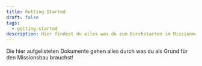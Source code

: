 ```yaml
---
title: Getting Started
draft: false
tags:
  - getting-started
description: Hier findest du alles was du zum Durchstarten im Missionmaking brauchst!
---
```

Die hier aufgelisteten Dokumente gehen alles durch was du als Grund für den Missionsbau brauchst!
